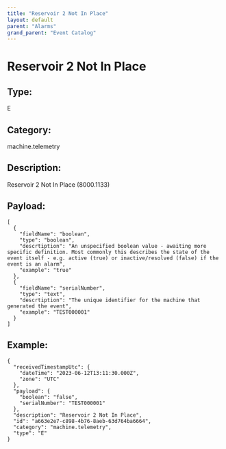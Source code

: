 ```yaml
---
title: "Reservoir 2 Not In Place"
layout: default
parent: "Alarms"
grand_parent: "Event Catalog"
---
```


# Reservoir 2 Not In Place

## Type:

E

## Category:

machine.telemetry

## Description: 

Reservoir 2 Not In Place (8000.1133)

## Payload:

```
[
  {
    "fieldName": "boolean",
    "type": "boolean",
    "descrtiption": "An unspecified boolean value - awaiting more specific definition. Most commonly this describes the state of the event itself - e.g. active (true) or inactive/resolved (false) if the event is an alarm",
    "example": "true"
  },
  {
    "fieldName": "serialNumber",
    "type": "text",
    "descrtiption": "The unique identifier for the machine that generated the event",
    "example": "TEST000001"
  }
]
```

## Example:

```
{
  "receivedTimestampUtc": {
    "dateTime": "2023-06-12T13:11:30.000Z",
    "zone": "UTC"
  },
  "payload": {
    "boolean": "false",
    "serialNumber": "TEST000001"
  },
  "description": "Reservoir 2 Not In Place",
  "id": "a663e2e7-c898-4b76-8aeb-63d764ba6664",
  "category": "machine.telemetry",
  "type": "E"
}
```

